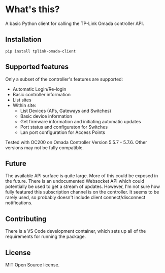 # What's this?

A basic Python client for calling the TP-Link Omada controller API.

## Installation

```console
pip install tplink-omada-client
```

## Supported features

Only a subset of the controller's features are supported:
* Automatic Login/Re-login
* Basic controller information
* List sites
* Within site:
    * List Devices (APs, Gateways and Switches)
    * Basic device information
    * Get firmware information and initiating automatic updates
    * Port status and configuraton for Switches
    * Lan port configuration for Access Points

Tested with OC200 on Omada Controller Version 5.5.7 - 5.7.6. Other versions may not be fully compatible.

## Future

The available API surface is quite large. More of this could be exposed in the future.
There is an undocumented Websocket API which could potentially be used to get a stream of updates. However,
I'm not sure how fully featured this subscription channel is on the controller. It seems to be rarely used,
so probably doesn't include client connect/disconnect notifications.

## Contributing

There is a VS Code development container, which sets up all of the requirements for running the package.

## License

MIT Open Source license.
